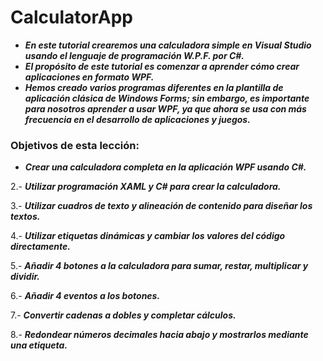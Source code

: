 # CalculatorApp

- **_En este tutorial crearemos una calculadora simple en Visual Studio usando el lenguaje de programación W.P.F. por C#._**
- **_El propósito de este tutorial es comenzar a aprender cómo crear aplicaciones en formato WPF._**
- **_Hemos creado varios programas diferentes en la plantilla de aplicación clásica de Windows Forms; sin embargo, es importante para nosotros aprender a usar WPF, ya que ahora se usa con más frecuencia en el desarrollo de aplicaciones y juegos._**

### Objetivos de esta lección:

- **_Crear una calculadora completa en la aplicación WPF usando C#._**

2.- **_Utilizar programación XAML y C# para crear la calculadora._**

3.- **_Utilizar cuadros de texto y alineación de contenido para diseñar los textos._**

4.- **_Utilizar etiquetas dinámicas y cambiar los valores del código directamente._**

5.- **_Añadir 4 botones a la calculadora para sumar, restar, multiplicar y dividir._**

6.- **_Añadir 4 eventos a los botones._**

7.- **_Convertir cadenas a dobles y completar cálculos._**

8.- **_Redondear números decimales hacia abajo y mostrarlos mediante una etiqueta._**
